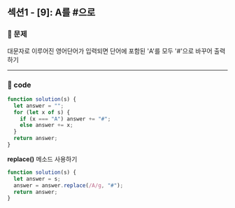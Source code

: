 ## 섹션1 - [9]: A를 #으로

### 🌴 문제

대문자로 이루어진 영어단어가 입력되면 단어에 포함된 'A'를 모두 '#'으로 바꾸어 출력하기

---

### 🤠 code

```js
function solution(s) {
  let answer = "";
  for (let x of s) {
    if (x === "A") answer += "#";
    else answer += x;
  }
  return answer;
}
```

**replace()** 메소드 사용하기

```js
function solution(s) {
  let answer = s;
  answer = answer.replace(/A/g, "#");
  return answer;
}
```
